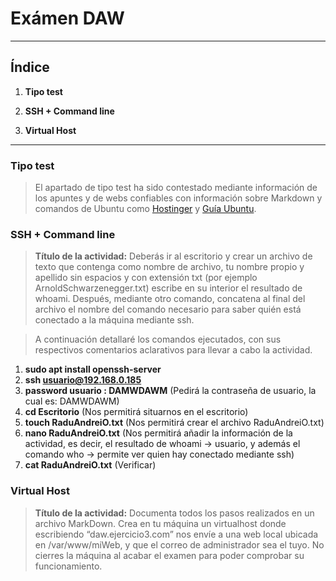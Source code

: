 # **Exámen DAW**

---

## **Índice**

1. **Tipo test**

2. **SSH + Command line**

3. **Virtual Host**

--- 
### **Tipo test**

>El apartado de tipo test ha sido contestado mediante información de los apuntes y de webs confiables con información sobre Markdown y 
comandos de Ubuntu como [Hostinger](https://www.hostinger.es/tutoriales/linux-comandos) y [Guía Ubuntu](https://www.guia-ubuntu.com/index.php/Comandos).

### **SSH + Command line**

>**Título de la actividad:**
Deberás ir al escritorio y crear un archivo de texto que contenga como nombre de archivo, 
tu nombre propio y apellido sin espacios y con extensión txt (por ejemplo ArnoldSchwarzenegger.txt) escribe en su interior el resultado de whoami.
Después, mediante otro comando, concatena al final del archivo el nombre del comando necesario para saber quién está conectado a la máquina mediante ssh.

>A continuación detallaré los comandos ejecutados, con sus respectivos comentarios aclarativos para llevar a cabo la actividad.

1. **sudo apt install openssh-server** 
2. **ssh usuario@192.168.0.185** 
3. **password usuario : DAMWDAWM** (Pedirá la contraseña de usuario, la cual es: DAMWDAWM)
4. **cd Escritorio** (Nos permitirá situarnos en el escritorio)
5. **touch RaduAndreiO.txt** (Nos permitirá crear el archivo RaduAndreiO.txt)
6. **nano RaduAndreiO.txt** (Nos permitirá añadir la información de la actividad, es decir, el resultado de whoami -> usuario, y además el comando who -> permite ver quien hay conectado mediante ssh)
7. **cat RaduAndreiO.txt** (Verificar)

### **Virtual Host**

>**Título de la actividad:**
Documenta todos los pasos realizados en un archivo MarkDown. Crea en tu máquina un virtualhost donde escribiendo “daw.ejercicio3.com” nos envíe a una web local ubicada en /var/www/miWeb, y que el correo de administrador sea el tuyo. No cierres la máquina al acabar el examen para poder comprobar su funcionamiento.





